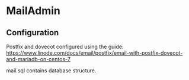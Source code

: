 # MailAdmin

## Configuration

Postfix and dovecot configured using the guide: https://www.linode.com/docs/email/postfix/email-with-postfix-dovecot-and-mariadb-on-centos-7

mail.sql contains database structure.
